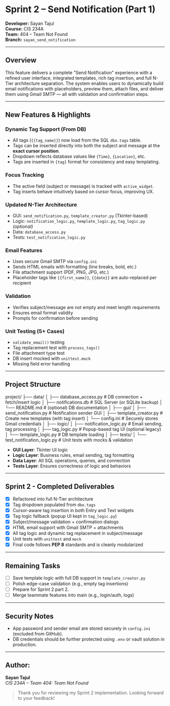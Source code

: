 # Sprint 2 – Send Notification (Part 1)

**Developer:** Sayan Tajul  
**Course:** CIS 234A  
**Team:** 404 – Team Not Found  
**Branch:** `sayan_send_notification`

---

## Overview

This feature delivers a complete "Send Notification" experience with a refined user interface, integrated templates, rich tag insertion, and full N-Tier architecture separation. The system enables users to dynamically build email notifications with placeholders, preview them, attach files, and deliver them using Gmail SMTP — all with validation and confirmation steps.

---

## New Features & Highlights

### Dynamic Tag Support (From DB)
- All tags (`{{tag_name}}`) now load from the SQL `dbo.tags` table.
- Tags can be inserted directly into both the subject and message at the **exact cursor position**.
- Dropdown reflects database values like `{Time}`, `{Location}`, etc.
- Tags are inserted in `{tag}` format for consistency and easy templating.

### Focus Tracking
- The active field (subject or message) is tracked with `active_widget`.
- Tag inserts behave intuitively based on cursor focus, improving UX.

### Updated N-Tier Architecture
- GUI: `send_notification.py`, `template_creator.py` (Tkinter-based)
- Logic: `notification_logic.py`, `template_logic.py`, `tag_logic.py` *(optional)*
- Data: `database_access.py`
- Tests: `test_notification_logic.py`

### Email Features
- Uses secure Gmail SMTP via `config.ini`
- Sends HTML emails with formatting (line breaks, bold, etc.)
- File attachment support (PDF, PNG, JPG, etc.)
- Placeholder tags like `{{first_name}}`, `{{date}}` are auto-replaced per recipient

### Validation
- Verifies subject/message are not empty and meet length requirements
- Ensures email format validity
- Prompts for confirmation before sending

### Unit Testing (5+ Cases)
- `validate_email()` testing
- Tag replacement test with `process_tags()`
- File attachment type test
- DB insert mocked with `unittest.mock`
- Missing field error handling

---

## Project Structure

project/
├── data/
│ ├── database_access.py # DB connection + fetch/insert logic
│ ├── notifications.db # SQL Server (or SQLite backup)
│ └── README.md # (optional) DB documentation
│
├── gui/
│ ├── send_notification.py # Notification sender GUI
│ ├── template_creator.py # Create new templates (with tag insert)
│ └── config.ini # Securely stores Gmail credentials
│
├── logic/
│ ├── notification_logic.py # Email sending, tag processing
│ ├── tag_logic.py # Popup-based tag UI (optional legacy)
│ └── template_logic.py # DB template loading
│
├── tests/
│ └── test_notification_logic.py # Unit tests with mocks & validation


- **GUI Layer**: Tkinter UI logic
- **Logic Layer**: Business rules, email sending, tag formatting
- **Data Layer**: All SQL operations, queries, and connection
- **Tests Layer**: Ensures correctness of logic and behaviors

---

## Sprint 2 - Completed Deliverables

- [x] Refactored into full N-Tier architecture
- [x] Tag dropdown populated from `dbo.tags`
- [x] Cursor-aware tag insertion in both Entry and Text widgets
- [x] Tag logic fallback (popup UI kept in `tag_logic.py`)
- [x] Subject/message validation + confirmation dialogs
- [x] HTML email support with Gmail SMTP + attachments
- [x] All tag logic and dynamic tag replacement in subject/message
- [x] Unit tests with `unittest` and `mock`
- [x] Final code follows **PEP 8** standards and is cleanly modularized

---

## Remaining Tasks

- [ ] Save template logic with full DB support in `template_creator.py`
- [ ] Polish edge-case validation (e.g., empty tag insertions)
- [ ] Prepare for Sprint 2 part 2.
- [ ] Merge teammate features into main (e.g., login/auth, logs)

---

## Security Notes

- App password and sender email are stored securely in `config.ini` (excluded from GitHub).
- DB credentials should be further protected using `.env` or vault solution in production.

---

## Author:
**Sayan Tajul**  
_CIS 234A – Team 404: Team Not Found_

> Thank you for reviewing my Sprint 2 implementation. Looking forward to your feedback!
